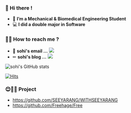 ### 👋 Hi there !

- 🤖 **I’m a Mechanical & Biomedical Engineering Student**
- 💻 **I did a double major in Software**

### 📌✨ How to reach me ?

- 📧 **sohi's email ...** <a href="mailto:bsh1004664@ewhain.net" target="_blank"><img src="https://img.shields.io/badge/email-inactive?style=flat&logo=gmail&logoColor=white"/></a>
- ✏ **sohi's blog ...** <a href="https://blog.naver.com/bsh1004664" target="_blank"><img src="https://img.shields.io/badge/blog-ff69b4?style=flat&logo=blogger&logoColor=white"/></a>


![sohi's GitHub stats](https://github-readme-stats.vercel.app/api?username=BanSoHee&show_icons=true&theme=dracula)   

[![Hits](https://hits.seeyoufarm.com/api/count/incr/badge.svg?url=https%3A%2F%2Fgithub.com%2FBanSoHee&count_bg=%2379C83D&title_bg=%23555555&icon=&icon_color=%23E7E7E7&title=hits&edge_flat=false)](https://hits.seeyoufarm.com) 

### 😊👯‍♂️ Project

- https://github.com/SEEYARANG/WITHSEEYARANG
- https://github.com/Freehage/Free


<!--
<img src="https://capsule-render.vercel.app/api?type=wave&color=auto&height=300&section=header&text=capsule%20render&fontSize=90" />
-->

<!--
**BanSoHee/BanSoHee** is a ✨ _special_ ✨ repository because its `README.md` (this file) appears on your GitHub profile.

Here are some ideas to get you started:

- 🔭 I’m currently working on ...
- 🌱 I’m currently learning ...
- 👯 I’m looking to collaborate on ...
- 🤔 I’m looking for help with ...
- 💬 Ask me about ...
- 📫 How to reach me: ...
- 😄 Pronouns: ...
- ⚡ Fun fact: ...
-->
